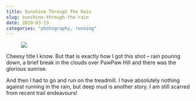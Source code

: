 ```yaml
---
title: Sunshine Through The Rain
slug: sunshine-through-the-rain
date: 2019-03-13
categories: "photography, running"
---
```


<figure class="wp-block-image is-resized"><img src="http://res.cloudinary.com/dy6grlu8z/image/upload/v1558866446/qhy2r2obpttzwuduemku.jpg"/></figure>



<p>Cheesy title I know. But that is exactly how I got this shot – rain pouring down, a brief break in the clouds over PawPaw Hill and there was the glorious sunrise.</p>



<p>And then I had to go and run on the treadmill. I have absolutely nothing against running in the rain, but deep mud is another story. I am still scarred from recent trail endeavours!</p>


